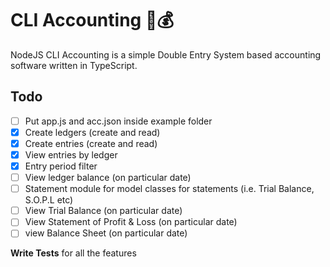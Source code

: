 # CLI Accounting 🚀💰

NodeJS CLI Accounting is a simple Double Entry System based accounting software written in TypeScript.

## Todo

- [ ] Put app.js and acc.json inside example folder
- [x] Create ledgers (create and read)
- [x] Create entries (create and read)
- [x] View entries by ledger
- [x] Entry period filter
- [ ] View ledger balance (on particular date)
- [ ] Statement module for model classes for statements (i.e. Trial Balance, S.O.P.L etc)
- [ ] View Trial Balance (on particular date)
- [ ] View Statement of Profit & Loss (on particular date)
- [ ] view Balance Sheet (on particular date)

**Write Tests** for all the features